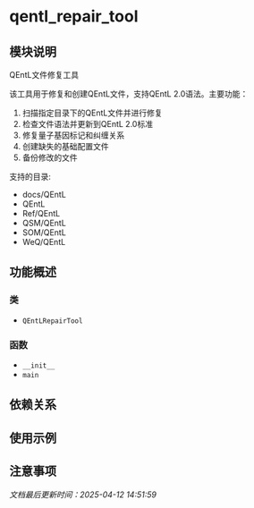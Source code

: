# qentl_repair_tool

## 模块说明
QEntL文件修复工具

该工具用于修复和创建QEntL文件，支持QEntL 2.0语法。主要功能：
1. 扫描指定目录下的QEntL文件并进行修复
2. 检查文件语法并更新到QEntL 2.0标准
3. 修复量子基因标记和纠缠关系
4. 创建缺失的基础配置文件
5. 备份修改的文件

支持的目录:
- docs/QEntL
- QEntL
- Ref/QEntL
- QSM/QEntL
- SOM/QEntL
- WeQ/QEntL

## 功能概述

### 类

- `QEntLRepairTool`

### 函数

- `__init__`
- `main`

## 依赖关系

## 使用示例

## 注意事项

*文档最后更新时间：2025-04-12 14:51:59*